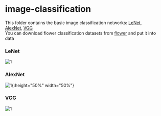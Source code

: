 # image-classification
This folder contains the basic image classification networks: [LeNet](https://github.com/Kyrie798/image-classification/tree/main/LeNet), [AlexNet](https://github.com/Kyrie798/image-classification/tree/main/LeNet), [VGG](https://github.com/Kyrie798/image-classification/tree/main/VGG)  
You can download flower classification datasets from [flower](https://storage.googleapis.com/download.tensorflow.org/example_images/flower_photos.tgz) and put it into data
### LeNet
![1](https://user-images.githubusercontent.com/56728472/228415927-0bd9c7d8-6575-4a74-8231-c0f0e5c8af8e.png)
### AlexNet
![1](https://user-images.githubusercontent.com/56728472/228416336-97ed1e26-42fe-4ede-a7f7-5163857d4ebe.png){:height="50%" width="50%"}
### VGG
![1](https://user-images.githubusercontent.com/56728472/228440660-e01bdf5e-6b8d-4974-bcab-aefc79caa048.png)
